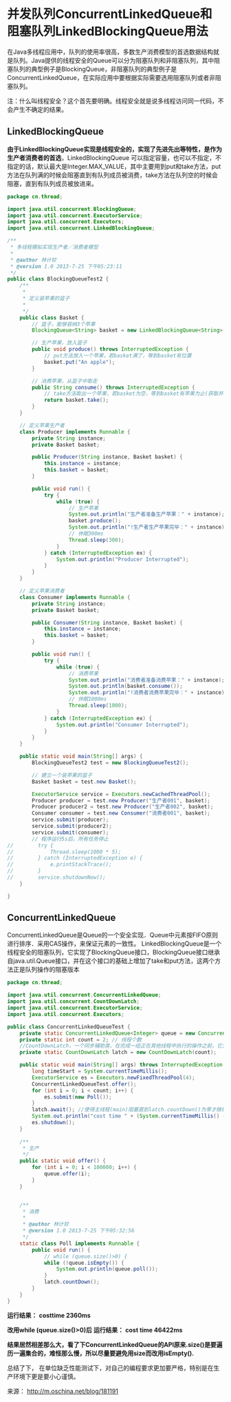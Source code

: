 # 并发队列ConcurrentLinkedQueue和阻塞队列LinkedBlockingQueue用法

在Java多线程应用中，队列的使用率很高，多数生产消费模型的首选数据结构就是队列。Java提供的线程安全的Queue可以分为阻塞队列和非阻塞队列，其中阻塞队列的典型例子是BlockingQueue，非阻塞队列的典型例子是ConcurrentLinkedQueue，在实际应用中要根据实际需要选用阻塞队列或者非阻塞队列。

注：什么叫线程安全？这个首先要明确。线程安全就是说多线程访问同一代码，不会产生不确定的结果。

## **LinkedBlockingQueue**

**由于LinkedBlockingQueue实现是线程安全的，实现了先进先出等特性，是作为生产者消费者的首选**，LinkedBlockingQueue 可以指定容量，也可以不指定，不指定的话，默认最大是Integer.MAX_VALUE，其中主要用到put和take方法，put方法在队列满的时候会阻塞直到有队列成员被消费，take方法在队列空的时候会阻塞，直到有队列成员被放进来。

```java
package cn.thread;

import java.util.concurrent.BlockingQueue;
import java.util.concurrent.ExecutorService;
import java.util.concurrent.Executors;
import java.util.concurrent.LinkedBlockingQueue;

/**
 * 多线程模拟实现生产者／消费者模型
 *  
 * @author 林计钦
 * @version 1.0 2013-7-25 下午05:23:11
 */
public class BlockingQueueTest2 {
    /**
     * 
     * 定义装苹果的篮子
     * 
     */
    public class Basket {
        // 篮子，能够容纳3个苹果
        BlockingQueue<String> basket = new LinkedBlockingQueue<String>(3);

        // 生产苹果，放入篮子
        public void produce() throws InterruptedException {
            // put方法放入一个苹果，若basket满了，等到basket有位置
            basket.put("An apple");
        }

        // 消费苹果，从篮子中取走
        public String consume() throws InterruptedException {
            // take方法取出一个苹果，若basket为空，等到basket有苹果为止(获取并移除此队列的头部)
            return basket.take();
        }
    }

    // 定义苹果生产者
    class Producer implements Runnable {
        private String instance;
        private Basket basket;

        public Producer(String instance, Basket basket) {
            this.instance = instance;
            this.basket = basket;
        }

        public void run() {
            try {
                while (true) {
                    // 生产苹果
                    System.out.println("生产者准备生产苹果：" + instance);
                    basket.produce();
                    System.out.println("!生产者生产苹果完毕：" + instance);
                    // 休眠300ms
                    Thread.sleep(300);
                }
            } catch (InterruptedException ex) {
                System.out.println("Producer Interrupted");
            }
        }
    }

    // 定义苹果消费者
    class Consumer implements Runnable {
        private String instance;
        private Basket basket;

        public Consumer(String instance, Basket basket) {
            this.instance = instance;
            this.basket = basket;
        }

        public void run() {
            try {
                while (true) {
                    // 消费苹果
                    System.out.println("消费者准备消费苹果：" + instance);
                    System.out.println(basket.consume());
                    System.out.println("!消费者消费苹果完毕：" + instance);
                    // 休眠1000ms
                    Thread.sleep(1000);
                }
            } catch (InterruptedException ex) {
                System.out.println("Consumer Interrupted");
            }
        }
    }

    public static void main(String[] args) {
        BlockingQueueTest2 test = new BlockingQueueTest2();

        // 建立一个装苹果的篮子
        Basket basket = test.new Basket();

        ExecutorService service = Executors.newCachedThreadPool();
        Producer producer = test.new Producer("生产者001", basket);
        Producer producer2 = test.new Producer("生产者002", basket);
        Consumer consumer = test.new Consumer("消费者001", basket);
        service.submit(producer);
        service.submit(producer2);
        service.submit(consumer);
        // 程序运行5s后，所有任务停止
//        try {
//            Thread.sleep(1000 * 5);
//        } catch (InterruptedException e) {
//            e.printStackTrace();
//        }
//        service.shutdownNow();
    }

}
```

## **ConcurrentLinkedQueue**

ConcurrentLinkedQueue是Queue的一个安全实现．Queue中元素按FIFO原则进行排序．采用CAS操作，来保证元素的一致性。
LinkedBlockingQueue是一个线程安全的阻塞队列，它实现了BlockingQueue接口，BlockingQueue接口继承自java.util.Queue接口，并在这个接口的基础上增加了take和put方法，这两个方法正是队列操作的阻塞版本

```java
package cn.thread;

import java.util.concurrent.ConcurrentLinkedQueue;
import java.util.concurrent.CountDownLatch;
import java.util.concurrent.ExecutorService;
import java.util.concurrent.Executors;

public class ConcurrentLinkedQueueTest {
    private static ConcurrentLinkedQueue<Integer> queue = new ConcurrentLinkedQueue<Integer>();
    private static int count = 2; // 线程个数
    //CountDownLatch，一个同步辅助类，在完成一组正在其他线程中执行的操作之前，它允许一个或多个线程一直等待。
    private static CountDownLatch latch = new CountDownLatch(count);

    public static void main(String[] args) throws InterruptedException {
        long timeStart = System.currentTimeMillis();
        ExecutorService es = Executors.newFixedThreadPool(4);
        ConcurrentLinkedQueueTest.offer();
        for (int i = 0; i < count; i++) {
            es.submit(new Poll());
        }
        latch.await(); //使得主线程(main)阻塞直到latch.countDown()为零才继续执行
        System.out.println("cost time " + (System.currentTimeMillis() - timeStart) + "ms");
        es.shutdown();
    }
    
    /**
     * 生产
     */
    public static void offer() {
        for (int i = 0; i < 100000; i++) {
            queue.offer(i);
        }
    }


    /**
     * 消费
     *  
     * @author 林计钦
     * @version 1.0 2013-7-25 下午05:32:56
     */
    static class Poll implements Runnable {
        public void run() {
            // while (queue.size()>0) {
            while (!queue.isEmpty()) {
                System.out.println(queue.poll());
            }
            latch.countDown();
        }
    }
}
```

**运行结果：**
**costtime 2360ms**

**改用while (queue.size()>0)后**
**运行结果：**
**cost time 46422ms**

**结果居然相差那么大，看了下ConcurrentLinkedQueue的API原来.size()是要遍历一遍集合的，难怪那么慢，所以尽量要避免用size而改用isEmpty().**

总结了下， 在单位缺乏性能测试下，对自己的编程要求更加要严格，特别是在生产环境下更是要小心谨慎。

来源： <http://m.oschina.net/blog/181191>
